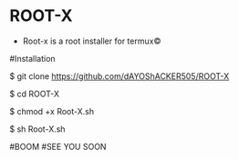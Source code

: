 # ROOT-X

* Root-x is a root installer for termux©

#Installation

$ git clone https://github.com/dAYOShACKER505/ROOT-X

$ cd ROOT-X

$ chmod +x Root-X.sh

$ sh Root-X.sh

#BOOM
#SEE YOU SOON
